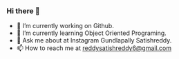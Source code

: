 ### Hi there 👋

- 🔭 I’m currently working on Github.
- 🌱 I’m currently learning Object Oriented Programing.
- 💬 Ask me about at Instagram Gundlapally Satishreddy.
- 📫 How to reach me at reddysatishreddy6@gmail.com

